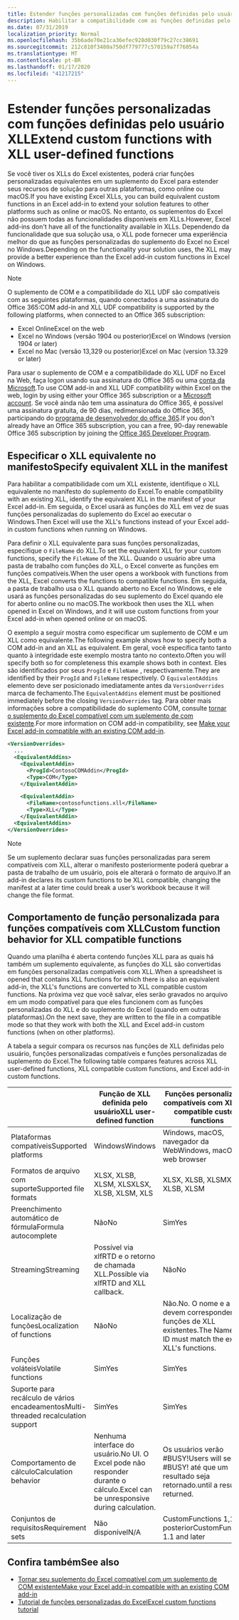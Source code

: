 ```yaml
---
title: Estender funções personalizadas com funções definidas pelo usuário XLL
description: Habilitar a compatibilidade com as funções definidas pelo usuário do Excel XLL que possuem funcionalidade equivalente às suas funções personalizadas
ms.date: 07/31/2019
localization_priority: Normal
ms.openlocfilehash: 35b6ade70e21ca36efec928d030f79c27cc38691
ms.sourcegitcommit: 212c810f3480a750df779777c570159a7f76054a
ms.translationtype: MT
ms.contentlocale: pt-BR
ms.lasthandoff: 01/17/2020
ms.locfileid: "41217215"
---
```

# <a name="extend-custom-functions-with-xll-user-defined-functions"></a><span data-ttu-id="55e84-103">Estender funções personalizadas com funções definidas pelo usuário XLL</span><span class="sxs-lookup"><span data-stu-id="55e84-103">Extend custom functions with XLL user-defined functions</span></span>

<span data-ttu-id="55e84-104">Se você tiver os XLLs do Excel existentes, poderá criar funções personalizadas equivalentes em um suplemento do Excel para estender seus recursos de solução para outras plataformas, como online ou macOS.</span><span class="sxs-lookup"><span data-stu-id="55e84-104">If you have existing Excel XLLs, you can build equivalent custom functions in an Excel add-in to extend your solution features to other platforms such as online or macOS.</span></span> <span data-ttu-id="55e84-105">No entanto, os suplementos do Excel não possuem todas as funcionalidades disponíveis em XLLs.</span><span class="sxs-lookup"><span data-stu-id="55e84-105">However, Excel add-ins don't have all of the functionality available in XLLs.</span></span> <span data-ttu-id="55e84-106">Dependendo da funcionalidade que sua solução usa, o XLL pode fornecer uma experiência melhor do que as funções personalizadas do suplemento do Excel no Excel no Windows.</span><span class="sxs-lookup"><span data-stu-id="55e84-106">Depending on the functionality your solution uses, the XLL may provide a better experience than the Excel add-in custom functions in Excel on Windows.</span></span>

> [!NOTE]
> <span data-ttu-id="55e84-107">O suplemento de COM e a compatibilidade do XLL UDF são compatíveis com as seguintes plataformas, quando conectados a uma assinatura do Office 365:</span><span class="sxs-lookup"><span data-stu-id="55e84-107">COM add-in and XLL UDF compatibility is supported by the following platforms, when connected to an Office 365 subscription:</span></span>
> - <span data-ttu-id="55e84-108">Excel Online</span><span class="sxs-lookup"><span data-stu-id="55e84-108">Excel on the web</span></span>
> - <span data-ttu-id="55e84-109">Excel no Windows (versão 1904 ou posterior)</span><span class="sxs-lookup"><span data-stu-id="55e84-109">Excel on Windows (version 1904 or later)</span></span>
> - <span data-ttu-id="55e84-110">Excel no Mac (versão 13,329 ou posterior)</span><span class="sxs-lookup"><span data-stu-id="55e84-110">Excel on Mac (version 13.329 or later)</span></span>
> 
> <span data-ttu-id="55e84-111">Para usar o suplemento de COM e a compatibilidade do XLL UDF no Excel na Web, faça logon usando sua assinatura do Office 365 ou uma [conta da Microsoft](https://account.microsoft.com/account).</span><span class="sxs-lookup"><span data-stu-id="55e84-111">To use COM add-in and XLL UDF compatibility within Excel on the web, login by using either your Office 365 subscription or a [Microsoft account](https://account.microsoft.com/account).</span></span> <span data-ttu-id="55e84-112">Se você ainda não tem uma assinatura do Office 365, é possível uma assinatura gratuita, de 90 dias, redimensionada do Office 365, participando do [programa de desenvolvedor do office 365](https://developer.microsoft.com/office/dev-program).</span><span class="sxs-lookup"><span data-stu-id="55e84-112">If you don't already have an Office 365 subscription, you can a free, 90-day renewable Office 365 subscription by joining the [Office 365 Developer Program](https://developer.microsoft.com/office/dev-program).</span></span>

## <a name="specify-equivalent-xll-in-the-manifest"></a><span data-ttu-id="55e84-113">Especificar o XLL equivalente no manifesto</span><span class="sxs-lookup"><span data-stu-id="55e84-113">Specify equivalent XLL in the manifest</span></span>

<span data-ttu-id="55e84-114">Para habilitar a compatibilidade com um XLL existente, identifique o XLL equivalente no manifesto do suplemento do Excel.</span><span class="sxs-lookup"><span data-stu-id="55e84-114">To enable compatibility with an existing XLL, identify the equivalent XLL in the manifest of your Excel add-in.</span></span> <span data-ttu-id="55e84-115">Em seguida, o Excel usará as funções do XLL em vez de suas funções personalizadas do suplemento do Excel ao executar o Windows.</span><span class="sxs-lookup"><span data-stu-id="55e84-115">Then Excel will use the XLL's functions instead of your Excel add-in custom functions when running on Windows.</span></span>

<span data-ttu-id="55e84-116">Para definir o XLL equivalente para suas funções personalizadas, especifique o `FileName` do XLL.</span><span class="sxs-lookup"><span data-stu-id="55e84-116">To set the equivalent XLL for your custom functions, specify the `FileName` of the XLL.</span></span> <span data-ttu-id="55e84-117">Quando o usuário abre uma pasta de trabalho com funções do XLL, o Excel converte as funções em funções compatíveis.</span><span class="sxs-lookup"><span data-stu-id="55e84-117">When the user opens a workbook with functions from the XLL, Excel converts the functions to compatible functions.</span></span> <span data-ttu-id="55e84-118">Em seguida, a pasta de trabalho usa o XLL quando aberto no Excel no Windows, e ele usará as funções personalizadas do seu suplemento do Excel quando ele for aberto online ou no macOS.</span><span class="sxs-lookup"><span data-stu-id="55e84-118">The workbook then uses the XLL when opened in Excel on Windows, and it will use custom functions from your Excel add-in when opened online or on macOS.</span></span>

<span data-ttu-id="55e84-119">O exemplo a seguir mostra como especificar um suplemento de COM e um XLL como equivalente.</span><span class="sxs-lookup"><span data-stu-id="55e84-119">The following example shows how to specify both a COM add-in and an XLL as equivalent.</span></span> <span data-ttu-id="55e84-120">Em geral, você especifica tanto tanto quanto à integridade este exemplo mostra tanto no contexto.</span><span class="sxs-lookup"><span data-stu-id="55e84-120">Often you will specify both so for completeness this example shows both in context.</span></span> <span data-ttu-id="55e84-121">Eles são identificados por seus `ProgId` e `FileName` , respectivamente.</span><span class="sxs-lookup"><span data-stu-id="55e84-121">They are identified by their `ProgId` and `FileName` respectively.</span></span> <span data-ttu-id="55e84-122">O `EquivalentAddins` elemento deve ser posicionado imediatamente antes da `VersionOverrides` marca de fechamento.</span><span class="sxs-lookup"><span data-stu-id="55e84-122">The `EquivalentAddins` element must be positioned immediately before the closing `VersionOverrides` tag.</span></span> <span data-ttu-id="55e84-123">Para obter mais informações sobre a compatibilidade do suplemento COM, consulte [tornar o suplemento do Excel compatível com um suplemento de com existente](../develop/make-office-add-in-compatible-with-existing-com-add-in.md).</span><span class="sxs-lookup"><span data-stu-id="55e84-123">For more information on COM add-in compatibility, see [Make your Excel add-in compatible with an existing COM add-in](../develop/make-office-add-in-compatible-with-existing-com-add-in.md).</span></span>

```xml
<VersionOverrides>
  ...
  <EquivalentAddins>
    <EquivalentAddin>
      <ProgId>ContosoCOMAddin</ProgId>
      <Type>COM</Type>
    </EquivalentAddin>

    <EquivalentAddin>
      <FileName>contosofunctions.xll</FileName>
      <Type>XLL</Type>
    </EquivalentAddin>
  <EquivalentAddins>
</VersionOverrides>
```

> [!NOTE]
> <span data-ttu-id="55e84-124">Se um suplemento declarar suas funções personalizadas para serem compatíveis com XLL, alterar o manifesto posteriormente poderá quebrar a pasta de trabalho de um usuário, pois ele alterará o formato de arquivo.</span><span class="sxs-lookup"><span data-stu-id="55e84-124">If an add-in declares its custom functions to be XLL compatible, changing the manifest at a later time could break a user’s workbook because it will change the file format.</span></span>

## <a name="custom-function-behavior-for-xll-compatible-functions"></a><span data-ttu-id="55e84-125">Comportamento de função personalizada para funções compatíveis com XLL</span><span class="sxs-lookup"><span data-stu-id="55e84-125">Custom function behavior for XLL compatible functions</span></span>

<span data-ttu-id="55e84-126">Quando uma planilha é aberta contendo funções XLL para as quais há também um suplemento equivalente, as funções do XLL são convertidas em funções personalizadas compatíveis com XLL.</span><span class="sxs-lookup"><span data-stu-id="55e84-126">When a spreadsheet is opened that contains XLL functions for which there is also an equivalent add-in, the XLL's functions are converted to XLL compatible custom functions.</span></span> <span data-ttu-id="55e84-127">Na próxima vez que você salvar, eles serão gravados no arquivo em um modo compatível para que eles funcionem com as funções personalizadas do XLL e do suplemento do Excel (quando em outras plataformas).</span><span class="sxs-lookup"><span data-stu-id="55e84-127">On the next save, they are written to the file in a compatible mode so that they work with both the XLL and Excel add-in custom functions (when on other platforms).</span></span>

<span data-ttu-id="55e84-128">A tabela a seguir compara os recursos nas funções de XLL definidas pelo usuário, funções personalizadas compatíveis e funções personalizadas de suplemento do Excel.</span><span class="sxs-lookup"><span data-stu-id="55e84-128">The following table compares features across XLL user-defined functions, XLL compatible custom functions, and Excel add-in custom functions.</span></span>

|         |<span data-ttu-id="55e84-129">Função de XLL definida pelo usuário</span><span class="sxs-lookup"><span data-stu-id="55e84-129">XLL user-defined function</span></span> |<span data-ttu-id="55e84-130">Funções personalizadas compatíveis com XLL</span><span class="sxs-lookup"><span data-stu-id="55e84-130">XLL compatible custom functions</span></span> |<span data-ttu-id="55e84-131">Função personalizada de suplemento do Excel</span><span class="sxs-lookup"><span data-stu-id="55e84-131">Excel add-in custom function</span></span> |
|---------|---------|---------|---------|
| <span data-ttu-id="55e84-132">Plataformas compatíveis</span><span class="sxs-lookup"><span data-stu-id="55e84-132">Supported platforms</span></span> | <span data-ttu-id="55e84-133">Windows</span><span class="sxs-lookup"><span data-stu-id="55e84-133">Windows</span></span> | <span data-ttu-id="55e84-134">Windows, macOS, navegador da Web</span><span class="sxs-lookup"><span data-stu-id="55e84-134">Windows, macOS, web browser</span></span> | <span data-ttu-id="55e84-135">Windows, macOS, navegador da Web</span><span class="sxs-lookup"><span data-stu-id="55e84-135">Windows, macOS, web browser</span></span> |
| <span data-ttu-id="55e84-136">Formatos de arquivo com suporte</span><span class="sxs-lookup"><span data-stu-id="55e84-136">Supported file formats</span></span> | <span data-ttu-id="55e84-137">XLSX, XLSB, XLSM, XLS</span><span class="sxs-lookup"><span data-stu-id="55e84-137">XLSX, XLSB, XLSM, XLS</span></span> | <span data-ttu-id="55e84-138">XLSX, XLSB, XLSM</span><span class="sxs-lookup"><span data-stu-id="55e84-138">XLSX, XLSB, XLSM</span></span> | <span data-ttu-id="55e84-139">XLSX, XLSB, XLSM</span><span class="sxs-lookup"><span data-stu-id="55e84-139">XLSX, XLSB, XLSM</span></span> |
| <span data-ttu-id="55e84-140">Preenchimento automático de fórmula</span><span class="sxs-lookup"><span data-stu-id="55e84-140">Formula autocomplete</span></span> | <span data-ttu-id="55e84-141">Não</span><span class="sxs-lookup"><span data-stu-id="55e84-141">No</span></span> | <span data-ttu-id="55e84-142">Sim</span><span class="sxs-lookup"><span data-stu-id="55e84-142">Yes</span></span> | <span data-ttu-id="55e84-143">Sim</span><span class="sxs-lookup"><span data-stu-id="55e84-143">Yes</span></span> |
| <span data-ttu-id="55e84-144">Streaming</span><span class="sxs-lookup"><span data-stu-id="55e84-144">Streaming</span></span> | <span data-ttu-id="55e84-145">Possível via xlfRTD e o retorno de chamada XLL.</span><span class="sxs-lookup"><span data-stu-id="55e84-145">Possible via xlfRTD and XLL callback.</span></span> | <span data-ttu-id="55e84-146">Não</span><span class="sxs-lookup"><span data-stu-id="55e84-146">No</span></span> | <span data-ttu-id="55e84-147">Sim</span><span class="sxs-lookup"><span data-stu-id="55e84-147">Yes</span></span> |
| <span data-ttu-id="55e84-148">Localização de funções</span><span class="sxs-lookup"><span data-stu-id="55e84-148">Localization of functions</span></span> | <span data-ttu-id="55e84-149">Não</span><span class="sxs-lookup"><span data-stu-id="55e84-149">No</span></span> | <span data-ttu-id="55e84-150">Não.</span><span class="sxs-lookup"><span data-stu-id="55e84-150">No.</span></span> <span data-ttu-id="55e84-151">O nome e a ID devem corresponder às funções de XLL existentes.</span><span class="sxs-lookup"><span data-stu-id="55e84-151">The Name and ID must match the existing XLL's functions.</span></span> | <span data-ttu-id="55e84-152">Sim</span><span class="sxs-lookup"><span data-stu-id="55e84-152">Yes</span></span> |
| <span data-ttu-id="55e84-153">Funções voláteis</span><span class="sxs-lookup"><span data-stu-id="55e84-153">Volatile functions</span></span> | <span data-ttu-id="55e84-154">Sim</span><span class="sxs-lookup"><span data-stu-id="55e84-154">Yes</span></span> | <span data-ttu-id="55e84-155">Sim</span><span class="sxs-lookup"><span data-stu-id="55e84-155">Yes</span></span> | <span data-ttu-id="55e84-156">Sim</span><span class="sxs-lookup"><span data-stu-id="55e84-156">Yes</span></span> |
| <span data-ttu-id="55e84-157">Suporte para recálculo de vários encadeamentos</span><span class="sxs-lookup"><span data-stu-id="55e84-157">Multi-threaded recalculation support</span></span> | <span data-ttu-id="55e84-158">Sim</span><span class="sxs-lookup"><span data-stu-id="55e84-158">Yes</span></span> | <span data-ttu-id="55e84-159">Sim</span><span class="sxs-lookup"><span data-stu-id="55e84-159">Yes</span></span> | <span data-ttu-id="55e84-160">Sim</span><span class="sxs-lookup"><span data-stu-id="55e84-160">Yes</span></span> |
| <span data-ttu-id="55e84-161">Comportamento de cálculo</span><span class="sxs-lookup"><span data-stu-id="55e84-161">Calculation behavior</span></span> | <span data-ttu-id="55e84-162">Nenhuma interface do usuário.</span><span class="sxs-lookup"><span data-stu-id="55e84-162">No UI.</span></span> <span data-ttu-id="55e84-163">O Excel pode não responder durante o cálculo.</span><span class="sxs-lookup"><span data-stu-id="55e84-163">Excel can be unresponsive during calculation.</span></span> | <span data-ttu-id="55e84-164">Os usuários verão #BUSY!</span><span class="sxs-lookup"><span data-stu-id="55e84-164">Users will see #BUSY!</span></span> <span data-ttu-id="55e84-165">até que um resultado seja retornado.</span><span class="sxs-lookup"><span data-stu-id="55e84-165">until a result is returned.</span></span> | <span data-ttu-id="55e84-166">Os usuários verão #BUSY!</span><span class="sxs-lookup"><span data-stu-id="55e84-166">Users will see #BUSY!</span></span> <span data-ttu-id="55e84-167">até que um resultado seja retornado.</span><span class="sxs-lookup"><span data-stu-id="55e84-167">until a result is returned.</span></span> |
| <span data-ttu-id="55e84-168">Conjuntos de requisitos</span><span class="sxs-lookup"><span data-stu-id="55e84-168">Requirement sets</span></span> | <span data-ttu-id="55e84-169">Não disponível</span><span class="sxs-lookup"><span data-stu-id="55e84-169">N/A</span></span> | <span data-ttu-id="55e84-170">CustomFunctions 1,1 e posterior</span><span class="sxs-lookup"><span data-stu-id="55e84-170">CustomFunctions 1.1 and later</span></span> | <span data-ttu-id="55e84-171">CustomFunctions 1,1 e posterior</span><span class="sxs-lookup"><span data-stu-id="55e84-171">CustomFunctions 1.1 and later</span></span> |

## <a name="see-also"></a><span data-ttu-id="55e84-172">Confira também</span><span class="sxs-lookup"><span data-stu-id="55e84-172">See also</span></span>

- [<span data-ttu-id="55e84-173">Tornar seu suplemento do Excel compatível com um suplemento de COM existente</span><span class="sxs-lookup"><span data-stu-id="55e84-173">Make your Excel add-in compatible with an existing COM add-in</span></span>](../develop/make-office-add-in-compatible-with-existing-com-add-in.md)
- [<span data-ttu-id="55e84-174">Tutorial de funções personalizadas do Excel</span><span class="sxs-lookup"><span data-stu-id="55e84-174">Excel custom functions tutorial</span></span>](../tutorials/excel-tutorial-create-custom-functions.md)
